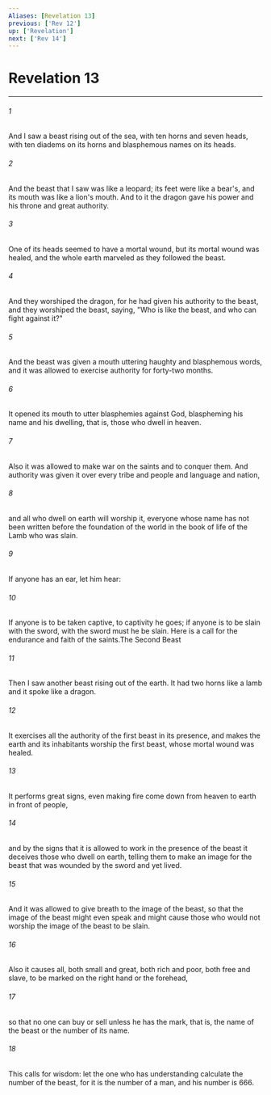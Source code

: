 ```yaml
---
Aliases: [Revelation 13]
previous: ['Rev 12']
up: ['Revelation']
next: ['Rev 14']
---
```

# Revelation 13

***

 

###### 1 
And I saw a beast rising out of the sea, with ten horns and seven heads, with ten diadems on its horns and blasphemous names on its heads. 
 

###### 2 
And the beast that I saw was like a leopard; its feet were like a bear's, and its mouth was like a lion's mouth. And to it the dragon gave his power and his throne and great authority. 
 

###### 3 
One of its heads seemed to have a mortal wound, but its mortal wound was healed, and the whole earth marveled as they followed the beast. 
 

###### 4 
And they worshiped the dragon, for he had given his authority to the beast, and they worshiped the beast, saying, "Who is like the beast, and who can fight against it?"
 
 

###### 5 
And the beast was given a mouth uttering haughty and blasphemous words, and it was allowed to exercise authority for forty-two months. 
 

###### 6 
It opened its mouth to utter blasphemies against God, blaspheming his name and his dwelling, that is, those who dwell in heaven. 
 

###### 7 
Also it was allowed to make war on the saints and to conquer them. And authority was given it over every tribe and people and language and nation, 
 

###### 8 
and all who dwell on earth will worship it, everyone whose name has not been written before the foundation of the world in the book of life of the Lamb who was slain. 
 

###### 9 
If anyone has an ear, let him hear:
 
 

###### 10 
If anyone is to be taken captive, 
 to captivity he goes; 
 if anyone is to be slain with the sword, 
 with the sword must he be slain.
 Here is a call for the endurance and faith of the saints.The Second Beast
 
 

###### 11 
Then I saw another beast rising out of the earth. It had two horns like a lamb and it spoke like a dragon. 
 

###### 12 
It exercises all the authority of the first beast in its presence, and makes the earth and its inhabitants worship the first beast, whose mortal wound was healed. 
 

###### 13 
It performs great signs, even making fire come down from heaven to earth in front of people, 
 

###### 14 
and by the signs that it is allowed to work in the presence of the beast it deceives those who dwell on earth, telling them to make an image for the beast that was wounded by the sword and yet lived. 
 

###### 15 
And it was allowed to give breath to the image of the beast, so that the image of the beast might even speak and might cause those who would not worship the image of the beast to be slain. 
 

###### 16 
Also it causes all, both small and great, both rich and poor, both free and slave, to be marked on the right hand or the forehead, 
 

###### 17 
so that no one can buy or sell unless he has the mark, that is, the name of the beast or the number of its name. 
 

###### 18 
This calls for wisdom: let the one who has understanding calculate the number of the beast, for it is the number of a man, and his number is 666.
 
